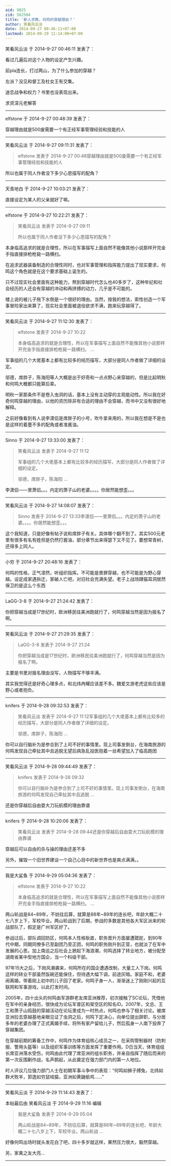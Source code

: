 ```yaml
---
aid: 9025
zid: 562504
title: '新人求教，何鸣的穿越理由？'
author: 笑看风云淡
date: 2014-09-27 00:46:11+07:00
lastmod: 2014-09-29 11:14:00+07:00
---
```


笑看风云淡 于 2014-9-27 00:46:11 发表了：

看过几遍后对这个人物的设定产生兴趣。

前pla连长，打过两山，为了什么参加的穿越？

左派？没见和督工及杜女王有交集。

迷恋战争和权力？书里也没表现出来。

求资深元老解答

---------

elfstone 于 2014-9-27 00:48:39 发表了：

穿越理由就是500废需要一个有正经军事管理经验和技能的人

---------

笑看风云淡 于 2014-9-27 09:11:31 发表了：

> elfstone 发表于 2014-9-27 00:48穿越理由就是500废需要一个有正经军事管理经验和技能的人



所以也属于同人作者没下多少心思描写的配角？

---------

天青地白 于 2014-9-27 10:03:21 发表了：

直接设定为某人的父亲就好了嘛。

---------

elfstone 于 2014-9-27 10:22:21 发表了：

> 笑看风云淡 发表于 2014-9-27 09:11
> 
> 所以也属于同人作者没下多少心思描写的配角？



本身临高追求的就是合理性，所以在军事描写上面自然不能像其他小说那样开完金手指直接排枪枪毙一路横扫。

在追求武器装备制造的合理性同时，也对军事管理和指挥能力提出了现实要求，何鸣这个角色就是在这个要求基础上诞生的。

只不过现实社会里面有这种能力，熬到穿越时代怎么也40多岁了，这种年纪和社会经历的人还会有穿越的冲动和再拼搏的动力，几乎是不可能的。

楼上说的被儿子拖下水倒是一个很好的理由。当然，按我的想法，索性创造一个军事冒险家出来算了，现实社会里面被退役欲求不满，跑来玩穿越得了。

---------

笑看风云淡 于 2014-9-27 11:12:30 发表了：

> elfstone 发表于 2014-9-27 10:22
> 
> 本身临高追求的就是合理性，所以在军事描写上面自然不能像其他小说那样开完金手指直接排枪枪毙一路横扫。 ...



军事组的几个大佬基本上都有比较多的经历描写，大部分是同人作者做了详细的设定。

邬德，席胖子，陈海阳等人大概是出于好奇和一点点野心来穿越的，但是比起明秋和何鸣大概都只能算后辈。

明秋一家那条件不是卷入虫洞的话，基本上没有主动穿的主观能动性。所以我在好奇何鸣穿越的理由，以他的资历除非有合适的理由不会穿越，而书中又没有很好地解释。

之前好像看到有人说李潇侣是席胖子的小号，吹牛拿来用的，所以我在想是不是也是这样的着墨不多的配角或者准酱油。

---------

Sinno 于 2014-9-27 13:33:00 发表了：

> 笑看风云淡 发表于 2014-9-27 11:12
> 
> 军事组的几个大佬基本上都有比较多的经历描写，大部分是同人作者做了详细的设定。
> 
> 邬德，席胖子，陈海阳 ...



李潇侣——里萧侣。。。内定的萧子山的老婆。。。。你居然能想歪。。。

---------

笑看风云淡 于 2014-9-27 14:08:07 发表了：

> Sinno 发表于 2014-9-27 13:33李潇侣——里萧侣。。。内定的萧子山的老婆。。。。你居然能想歪。。。



这个我知道，只是好像有帖子说和席胖子有关。具体哪个翻不到了。其实500元老里有很多有名有姓但是仍然打酱油，部分章节出来得瑟下又不见了。要想常青树，还得多上同人。

---------

小穷 于 2014-9-27 20:48:16 发表了：

何鸣的性格，正气凛然，听组织指挥。不可能是畏罪穿越，也不可能是为野心穿越。设定成家遇拆迁，家破人亡吧，对旧社会充满失望。老子上战场蹲猫耳洞居然保卫的是这么个东西

---------

LaGG-3-8 于 2014-9-27 21:24:42 发表了：

你把穿越当成是17世纪时，欧洲移民往美洲跑就行了，何鸣穿越当然是因为报名了啊。

---------

笑看风云淡 于 2014-9-27 21:29:35 发表了：

> LaGG-3-8 发表于 2014-9-27 21:24
> 
> 你把穿越当成是17世纪时，欧洲移民往美洲跑就行了，何鸣穿越当然是因为报名了啊。



主要是书里对报名理由没写，人物描写不够丰满。

其实我觉得还是好奇心理多点，和北纬冉耀应该差不多。魏爱文游老虎这些应该是野心或者抱负。

---------

knifers 于 2014-9-28 09:32:53 发表了：

> 笑看风云淡 发表于 2014-9-27 11:12军事组的几个大佬基本上都有比较多的经历描写，大部分是同人作者做了详细的设定。
> 
> 邬德，席胖子，陈海阳 ...



你可以自行脑补为是参合到了上司不好的事情里。现上司事发倒台，在海南旅游的何鸣发现自己牵扯其中且逃脱无望后病急乱投医抱着一丝希望加入了临高跑团

---------

笑看风云淡 于 2014-9-28 09:44:49 发表了：

> knifers 发表于 2014-9-28 09:32
> 
> 你可以自行脑补为是参合到了上司不好的事情里。现上司事发倒台，在海南旅游的何鸣发现自己牵扯其中且逃脱 ...



还是你穿越后自由耍大刀玩航模的理由靠谱

---------

knifers 于 2014-9-28 10:20:06 发表了：

> 笑看风云淡 发表于 2014-9-28 09:44还是你穿越后自由耍大刀玩航模的理由靠谱



穿越后可以自由的杀与操的理由还差不多

另外，摧毁一个旧世界建设一个自己心目中的新世界也是爽点满满。。

---------

我是大鲨鱼 于 2014-9-29 05:04:36 发表了：

> elfstone 发表于 2014-9-27 10:22
> 
> 本身临高追求的就是合理性，所以在军事描写上面自然不能像其他小说那样开完金手指直接排枪枪毙一路横扫。 ...



两山轮战是84~89年，不妨往后算，就算是88年~89年的连长吧，年龄大概二十七八岁上下，军校毕业。两山轮战到了后期，参战的多数是其他各大军区派来的轮战部队了，假定是广州军区好了。

参战过后，部队调回防区，何鸣本人性格耿直，职务晋升方面屡遭蹉跎，到90年代中期，同期同僚多已至副团乃至正团，何鸣的职务刚升到正营，也就淡了在军中发展的心思。加上南巡之后社会上掀起下海浪潮，何鸣选择了转业地方，被分配至湖南省某中型地方国企，当一个科级干部。

97年15大之后，下岗风潮袭来，何鸣所在的国企遭遇改制，大量工人下岗。何鸣这样的转业干部虽然饭碗还能保住，但待遇大幅下调，前途灰暗。家庭不和，老婆闹离婚，带着刚上初中的儿子回了老家。何鸣孑身一人，渐渐迷上了刚刚兴起的互联网和军事游戏，以此打发时间。

2005年，四十出头的何鸣由军游群老友席亚洲推荐，初次接触了SC论坛，凭借他在军中的亲身经历，很快成为论坛军普区和架空区的知名ID。2007年，文总、王工和萧子山捣鼓的穿越活动在论坛里成为一时热点，何鸣也参与了相关讨论。被席亚洲拉去穿越基地亲眼见证了虫洞之后，何鸣下定决心，向单位提出辞职，与分居多年的老婆办理了正式离婚手续，将所有家产留给儿子，然后孤身一人南下投奔了穿越集团。

在穿越前期的筹备工作中，何鸣作为体育组核心成员之一，在采购管制器材（防刺服、警用头盔等）以及组织军事训练等方面发挥了重要作用。D日当天，体育组组长席亚洲落水受伤，何鸣由此代理了席亚洲的组长职务，并亲自指挥了随后而来的第一次反围剿作战，名声鹊起，从此奠定在强力部门内的第一人地位。

时人评议几位强力部门人士在初期军事斗争中的表现：“何鸣如狮子搏兔，北纬如群犬牧羊，郭逸如穷鼠啮猫，亚洲如黄鼬偷鸡……”

---------

笑看风云淡 于 2014-9-29 11:14:43 发表了：

本帖最后由 笑看风云淡 于 2014-9-29 11:16 编辑 


> 
> 我是大鲨鱼 发表于 2014-9-29 05:04
> 
> 两山轮战是84~89年，不妨往后算，就算是88年~89年的连长吧，年龄大概二十七八岁上下，军校毕业。两山轮战 ...



好像何鸣出场时就头发花白了吧，四十多岁就这样，果然压力很大，毅然穿越。

另，家禽之友大亮...

---------


